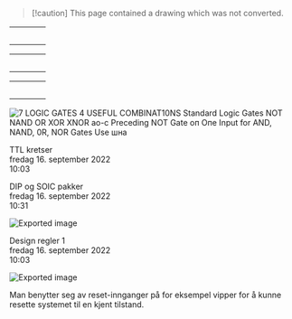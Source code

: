 > [!caution] This page contained a drawing which was not converted.   

|   |   |   |   |
|---|---|---|---|
|||||
|||||
|||||
|||||
|||||

|   |   |   |   |
|---|---|---|---|
|||||
|||||
|||||
|||||
|||||

|   |   |   |   |
|---|---|---|---|
|||||
|||||
|||||
|||||
|||||

![7 LOGIC GATES 4 USEFUL COMBINAT10NS Standard Logic Gates NOT NAND OR XOR XNOR ао-с Preceding NOT Gate оп Опе Input for AND, NAND, 0R, NOR Gates Use шна ](Exported%20image%2020240415112123-0.png)                                                                                                                                                                                                                                                                                                                                                   

TTL kretser  
fredag 16. september 2022  
10:03

DIP og SOIC pakker  
fredag 16. september 2022  
10:31

![Exported image](Exported%20image%2020240415112123-1.png)

Design regler 1  
fredag 16. september 2022  
10:03

![Exported image](Exported%20image%2020240415112123-2.png)

Man benytter seg av reset-innganger på for eksempel vipper for å kunne resette systemet til en kjent tilstand.